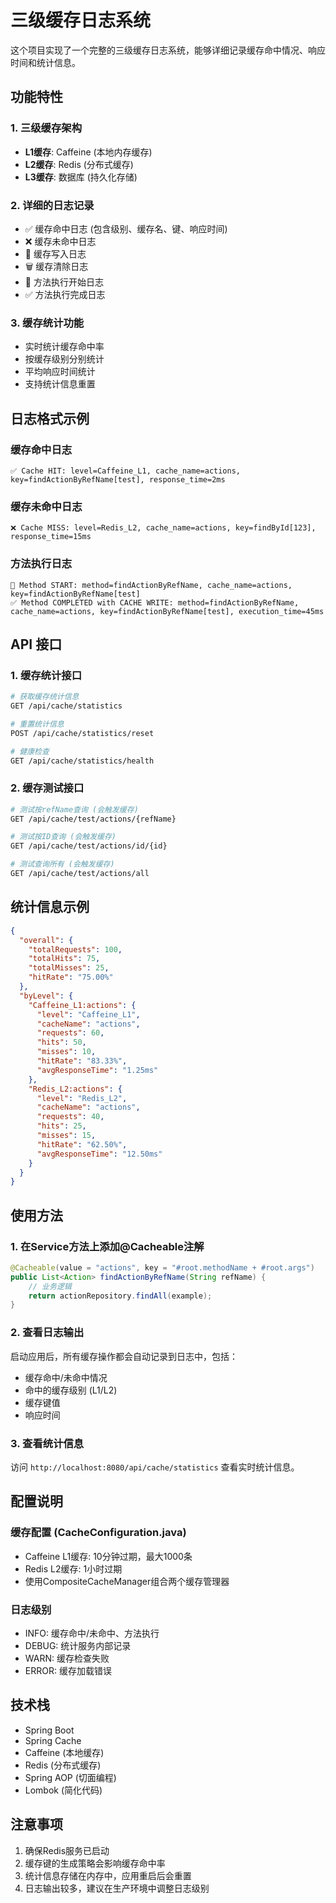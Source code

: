 # 三级缓存日志系统

这个项目实现了一个完整的三级缓存日志系统，能够详细记录缓存命中情况、响应时间和统计信息。

## 功能特性

### 1. 三级缓存架构
- **L1缓存**: Caffeine (本地内存缓存)
- **L2缓存**: Redis (分布式缓存)
- **L3缓存**: 数据库 (持久化存储)

### 2. 详细的日志记录
- ✅ 缓存命中日志 (包含级别、缓存名、键、响应时间)
- ❌ 缓存未命中日志
- 💾 缓存写入日志
- 🗑️ 缓存清除日志
- 🚀 方法执行开始日志
- ✅ 方法执行完成日志

### 3. 缓存统计功能
- 实时统计缓存命中率
- 按缓存级别分别统计
- 平均响应时间统计
- 支持统计信息重置

## 日志格式示例

### 缓存命中日志
```
✅ Cache HIT: level=Caffeine_L1, cache_name=actions, key=findActionByRefName[test], response_time=2ms
```

### 缓存未命中日志
```
❌ Cache MISS: level=Redis_L2, cache_name=actions, key=findById[123], response_time=15ms
```

### 方法执行日志
```
🚀 Method START: method=findActionByRefName, cache_name=actions, key=findActionByRefName[test]
✅ Method COMPLETED with CACHE WRITE: method=findActionByRefName, cache_name=actions, key=findActionByRefName[test], execution_time=45ms
```

## API 接口

### 1. 缓存统计接口
```bash
# 获取缓存统计信息
GET /api/cache/statistics

# 重置统计信息
POST /api/cache/statistics/reset

# 健康检查
GET /api/cache/statistics/health
```

### 2. 缓存测试接口
```bash
# 测试按refName查询 (会触发缓存)
GET /api/cache/test/actions/{refName}

# 测试按ID查询 (会触发缓存)
GET /api/cache/test/actions/id/{id}

# 测试查询所有 (会触发缓存)
GET /api/cache/test/actions/all
```

## 统计信息示例

```json
{
  "overall": {
    "totalRequests": 100,
    "totalHits": 75,
    "totalMisses": 25,
    "hitRate": "75.00%"
  },
  "byLevel": {
    "Caffeine_L1:actions": {
      "level": "Caffeine_L1",
      "cacheName": "actions",
      "requests": 60,
      "hits": 50,
      "misses": 10,
      "hitRate": "83.33%",
      "avgResponseTime": "1.25ms"
    },
    "Redis_L2:actions": {
      "level": "Redis_L2",
      "cacheName": "actions",
      "requests": 40,
      "hits": 25,
      "misses": 15,
      "hitRate": "62.50%",
      "avgResponseTime": "12.50ms"
    }
  }
}
```

## 使用方法

### 1. 在Service方法上添加@Cacheable注解
```java
@Cacheable(value = "actions", key = "#root.methodName + #root.args")
public List<Action> findActionByRefName(String refName) {
    // 业务逻辑
    return actionRepository.findAll(example);
}
```

### 2. 查看日志输出
启动应用后，所有缓存操作都会自动记录到日志中，包括：
- 缓存命中/未命中情况
- 命中的缓存级别 (L1/L2)
- 缓存键值
- 响应时间

### 3. 查看统计信息
访问 `http://localhost:8080/api/cache/statistics` 查看实时统计信息。

## 配置说明

### 缓存配置 (CacheConfiguration.java)
- Caffeine L1缓存: 10分钟过期，最大1000条
- Redis L2缓存: 1小时过期
- 使用CompositeCacheManager组合两个缓存管理器

### 日志级别
- INFO: 缓存命中/未命中、方法执行
- DEBUG: 统计服务内部记录
- WARN: 缓存检查失败
- ERROR: 缓存加载错误

## 技术栈

- Spring Boot
- Spring Cache
- Caffeine (本地缓存)
- Redis (分布式缓存)
- Spring AOP (切面编程)
- Lombok (简化代码)

## 注意事项

1. 确保Redis服务已启动
2. 缓存键的生成策略会影响缓存命中率
3. 统计信息存储在内存中，应用重启后会重置
4. 日志输出较多，建议在生产环境中调整日志级别 